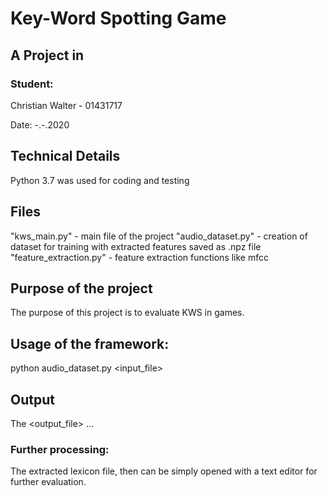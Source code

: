 # Key-Word Spotting Game

## A Project in 

### Student:
Christian Walter - 01431717

Date: -.-.2020


## Technical Details

Python 3.7 was used for coding and testing



## Files

"kws_main.py" - main file of the project
"audio_dataset.py" - creation of dataset for training with extracted features saved as .npz file
"feature_extraction.py" - feature extraction functions like mfcc




## Purpose of the project

The purpose of this project is to evaluate KWS in games.



## Usage of the framework:

python audio_dataset.py <input_file>



## Output

The <output_file> ...


### Further processing:

The extracted lexicon file, then can be simply opened with a text editor for further evaluation.
